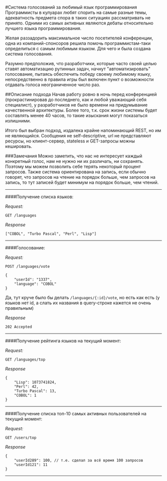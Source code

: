 #Система голосований за любимый язык программирования
Программисты в кулуарах любят спорить на самые разные темы, адекватность предмета спора в таких ситуациях рассматривать не принято. Одними из самых активных являются дебаты относительно лучшего языка программирования. 

Желая раззадорить максимальное число посетителей конференции, одна из компаний-спонсоров решила помочь программистам-таки определиться с самым любимым языком. Для чего и была создана система голосования.

Разумно предположив, что разработчики, которые часто своей целью ставят автоматизацию рутинных задач, начнут "автоматизировать" голосование, пытаясь обеспечить победу своему любимому языку, непосредственно в правила игры был включен пункт о возможности отдавать голоса неограниченное число раз.

##Описание подхода
Начав работу ровно в ночь перед конференцией (прокрастинировав до последнего, как и любой уважающий себя специалист), у разработчиков не было времени на придумывание качественной архитектуры. Более того, т.к. срок жизни системы будет составлять менее 40 часов, то такие изыскания могут показаться излишними.

Итого был выбран подход, издалека крайне напоминающий REST, но им не являющийся.
Сообщения не self-descriptive, url не представляют ресурсы, но клиент-сервер, stateless и GET-запросы можны кешировать.

###Замечания
Можно заметить, что нас не интересует каждый конкретный голос, нам не нужно ни их различать, ни сохранять.
Поэтому мы можем позволить себе терять некоторый процент запросов.
Также система ориентирована на запись, если обычно говорят, что запросов на чтение на порядок больше, чем запросов на запись, то тут записей будет минимум на порядок больше, чем чтений. 

------------
####Получение списка языков:

*Request:*
```
GET /languages
```

*Response*
```
["COBOL", "Turbo Pascal", "Perl", "Lisp"]
```

------------

####Голосование:

*Request:*
```
POST /languages/vote

{
    "userId": "1337",
	"language": "COBOL"
}
```
Да, тут круче было бы делать  `/languages/{:id}/vote`, но есть как есть (у языков нет id, а слать их названия в query-строке кажется не очень правильным)

*Response*
```
202 Accepted
```
------------
####Получение рейтинга языков на текущий момент:

*Request:*
```
GET /languages/top
```

*Response*
```
{
	"Lisp": 1073741824,
	"Perl": 42, 
	"Turbo Pascal": 13,
	"COBOL": 1
}
```

------------
####Получение списка топ-10 самых активных пользователей на текущий момент:

*Request:*
```
GET /users/top
```

*Response*
```
{
	"userId289": 100, // т.е. сделал за всё время 100 запросов
	"userId121": 11
}
```

------------

